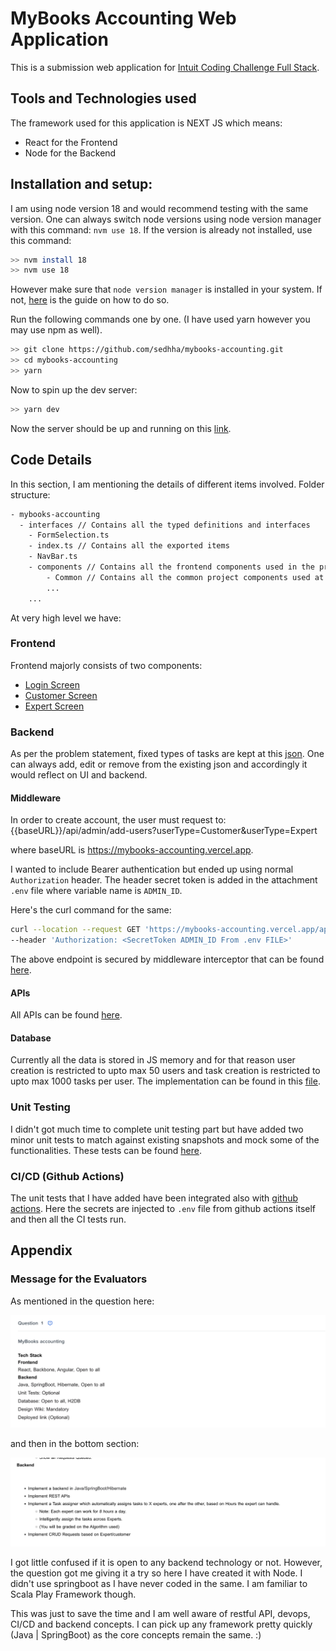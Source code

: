 # MyBooks Accounting Web Application

This is a submission web application for [Intuit Coding Challenge Full Stack](https://assessment.hackerearth.com/challenges/new/hiring/intuit-fullstack-software-engineer-hiring-challenge/).

## Tools and Technologies used

The framework used for this application is NEXT JS which means:

- React for the Frontend
- Node for the Backend


## Installation and setup:

I am using node version 18 and would recommend testing with the same version. One can always switch node versions using node version manager with this command: `nvm use 18`. If the version is already not installed, use this command:

```bash
>> nvm install 18
>> nvm use 18
```

However make sure that `node version manager` is installed in your system. If not, [here](https://www.freecodecamp.org/news/node-version-manager-nvm-install-guide/) is the guide on how to do so.

Run the following commands one by one. (I have used yarn however you may use npm as well).

```bash
>> git clone https://github.com/sedhha/mybooks-accounting.git
>> cd mybooks-accounting
>> yarn
```

Now to spin up the dev server:

```bash
>> yarn dev
```
Now the server should be up and running on this [link](http://localhost:3000).

## Code Details

In this section, I am mentioning the details of different items involved. 
Folder structure:

```bash
- mybooks-accounting
  - interfaces // Contains all the typed definitions and interfaces
    - FormSelection.ts
    - index.ts // Contains all the exported items
    - NavBar.ts
    - components // Contains all the frontend components used in the project
        - Common // Contains all the common project components used at multiple places
        ...
    ...
```


At very high level we have:

### Frontend

Frontend majorly consists of two components:

- [Login Screen](components/Login)
- [Customer Screen](components/Customer)
- [Expert Screen](components/Expert)


### Backend

As per the problem statement, fixed types of tasks are kept at this [json](constants/requests.json). One can always add, edit or remove from the existing json and accordingly it would reflect on UI and backend.

#### Middleware

In order to create account, the user must request to: 
{{baseURL}}/api/admin/add-users?userType=Customer&userType=Expert

where baseURL is https://mybooks-accounting.vercel.app.

I wanted to include Bearer authentication but ended up using normal `Authorization` header. The header secret token is added in the attachment `.env` file where variable name is `ADMIN_ID`.

Here's the curl command for the same:

```bash
curl --location --request GET 'https://mybooks-accounting.vercel.app/api/admin/add-users?userType=Customer&userType=Expert' \
--header 'Authorization: <SecretToken ADMIN_ID From .env FILE>'
```

The above endpoint is secured by middleware interceptor that can be found [here](backend/middleware).

#### APIs

All APIs can be found [here](backend/apis).

#### Database

Currently all the data is stored in JS memory and for that reason user creation is restricted to upto max 50 users and task creation is restricted to upto max 1000 tasks per user. The implementation can be found in this [file](backend/process/index.ts).

### Unit Testing

I didn't got much time to complete unit testing part but have added two minor unit tests to match against existing snapshots and mock some of the functionalities. These tests can be found [here](__tests__/customer-view.test.tsx).

### CI/CD (Github Actions)

The unit tests that I have added have been integrated also with [github actions](.github/workflows/jest-unit-tests.yml). Here the secrets are injected to `.env` file from github actions itself and then all the CI tests run.

## Appendix


### Message for the Evaluators

As mentioned in the question here:

![Description of Question](docs/images/2023-03-05-09-38-45.png)

and then in the bottom section:

![Backend Requirements of the Question](docs/images/2023-03-05-09-40-00.png)

I got little confused if it is open to any backend technology or not. However, the question got me giving it a try so here I have created it with Node. I didn't use springboot as I have never coded in the same. I am familiar to Scala Play Framework though.

This was just to save the time and I am well aware of restful API, devops, CI/CD and backend concepts. I can pick up any framework pretty quickly (Java | SpringBoot) as the core concepts remain the same. :)

